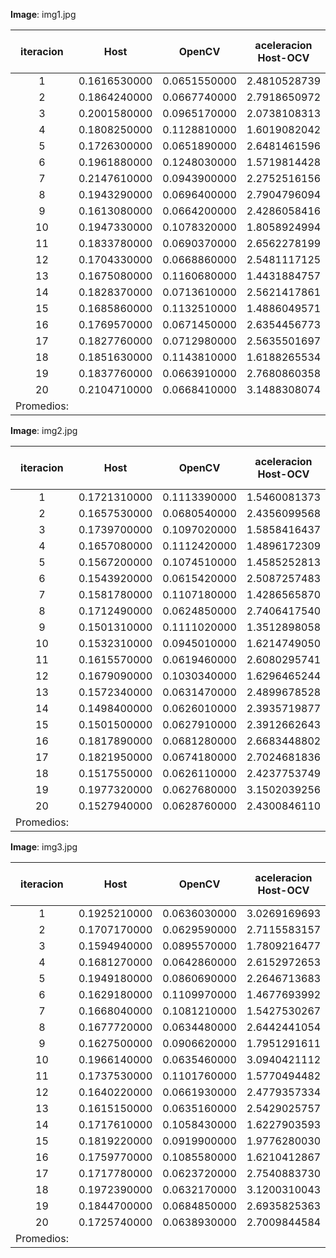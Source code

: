 **Image**: img1.jpg

iteracion|Host|OpenCV|aceleracion Host-OCV|OpenCVGPU|aceleracion OCV-OCVGPU|Cuda|aceleracion OCV-Cuda|aceleracion OCVGPU-Cuda
:---:|:---:|:---:|:---:|:---:|:---:|:---:|:---:|:---:
1|0.1616530000|0.0651550000|2.4810528739|0.0107680000|6.0507986627|0.0040470000|16.0995799358|2.6607363479
2|0.1864240000|0.0667740000|2.7918650972|0.0100100000|6.6707292707|0.0040380000|16.5364041605|2.4789499752
3|0.2001580000|0.0965170000|2.0738108313|0.0034530000|27.9516362583|0.0084690000|11.3965049002|0.4077222813
4|0.1808250000|0.1128810000|1.6019082042|0.0107570000|10.4937250163|0.0040370000|27.9616051523|2.6646024275
5|0.1726300000|0.0651890000|2.6481461596|0.0033980000|19.1845203061|0.0085780000|7.5995570063|0.3961296339
6|0.1961880000|0.1248030000|1.5719814428|0.0101850000|12.2536082474|0.0040110000|31.1151832461|2.5392670157
7|0.2147610000|0.0943900000|2.2752516156|0.0101400000|9.3086785010|0.0087960000|10.7310140973|1.1527967258
8|0.1943290000|0.0696400000|2.7904796094|0.0069220000|10.0606761052|0.0085780000|8.1184425274|0.8069480065
9|0.1613080000|0.0664200000|2.4286058416|0.0083520000|7.9525862069|0.0040310000|16.4773009179|2.0719424460
10|0.1947330000|0.1078320000|1.8058924994|0.0090060000|11.9733510993|0.0086050000|12.5313190006|1.0466008135
11|0.1833780000|0.0690370000|2.6562278199|0.0034390000|20.0747310265|0.0040220000|17.1648433615|0.8550472402
12|0.1704330000|0.0668860000|2.5481117125|0.0034160000|19.5802107728|0.0040090000|16.6839610876|0.8520828137
13|0.1675080000|0.1160680000|1.4431884757|0.0099620000|11.6510740815|0.0085980000|13.4994184694|1.1586415445
14|0.1828370000|0.0713610000|2.5621417861|0.0102080000|6.9906935737|0.0040230000|17.7382550336|2.5374098931
15|0.1685860000|0.1132510000|1.4886049571|0.0033770000|33.5359786793|0.0085540000|13.2395370587|0.3947860650
16|0.1769570000|0.0671450000|2.6354456773|0.0033840000|19.8419030733|0.0039820000|16.8621295831|0.8498242089
17|0.1827760000|0.0712980000|2.5635501697|0.0100360000|7.1042247908|0.0086810000|8.2131090888|1.1560880083
18|0.1851630000|0.1143810000|1.6188265534|0.0100120000|11.4243907311|0.0040230000|28.4317673378|2.4886900323
19|0.1837760000|0.0663910000|2.7680860358|0.0100800000|6.5864087302|0.0040290000|16.4782824522|2.5018615041
20|0.2104710000|0.0668410000|3.1488308074|0.0033690000|19.8400118730|0.0040080000|16.6768962076|0.8405688623
Promedios:| | | | | | | | 

**Image**: img2.jpg

iteracion|Host|OpenCV|aceleracion Host-OCV|OpenCVGPU|aceleracion OCV-OCVGPU|Cuda|aceleracion OCV-Cuda|aceleracion OCVGPU-Cuda
:---:|:---:|:---:|:---:|:---:|:---:|:---:|:---:|:---:
1|0.1721310000|0.1113390000|1.5460081373|0.0031260000|35.6170825336|0.0039310000|28.3233273976|0.7952175019
2|0.1657530000|0.0680540000|2.4356099568|0.0034760000|19.5782508631|0.0036270000|18.7631651503|0.9583677971
3|0.1739700000|0.1097020000|1.5858416437|0.0032800000|33.4457317073|0.0040910000|26.8154485456|0.8017599609
4|0.1657080000|0.1112420000|1.4896172309|0.0033930000|32.7857353375|0.0036750000|30.2699319728|0.9232653061
5|0.1567200000|0.1074510000|1.4585252813|0.0109260000|9.8344316310|0.0036250000|29.6416551724|3.0140689655
6|0.1543920000|0.0615420000|2.5087257483|0.0109010000|5.6455371067|0.0035710000|17.2338280594|3.0526463176
7|0.1581780000|0.1107180000|1.4286565870|0.0092190000|12.0097624471|0.0076210000|14.5280146962|1.2096837685
8|0.1712490000|0.0624850000|2.7406417540|0.0032760000|19.0735653236|0.0035590000|17.5568980051|0.9204832818
9|0.1501310000|0.1111020000|1.3512898058|0.0092500000|12.0110270270|0.0039770000|27.9361327634|2.3258737742
10|0.1532310000|0.0945010000|1.6214749050|0.0033620000|28.1085663296|0.0038130000|24.7838971938|0.8817204301
11|0.1615570000|0.0619460000|2.6080295741|0.0091670000|6.7574997273|0.0035920000|17.2455456570|2.5520601336
12|0.1679090000|0.1030340000|1.6296465244|0.0033650000|30.6193164933|0.0039150000|26.3177522350|0.8595146871
13|0.1572340000|0.0631470000|2.4899678528|0.0031510000|20.0403046652|0.0035870000|17.6044047951|0.8784499582
14|0.1498400000|0.0626010000|2.3935719877|0.0034600000|18.0927745665|0.0036240000|17.2740066225|0.9547461369
15|0.1501500000|0.0627910000|2.3912662643|0.0031450000|19.9653418124|0.0038570000|16.2797511019|0.8154005704
16|0.1817890000|0.0681280000|2.6683448802|0.0031430000|21.6761056316|0.0036040000|18.9034406215|0.8720865705
17|0.1821950000|0.0674180000|2.7024681836|0.0092160000|7.3153211806|0.0077370000|8.7137133256|1.1911593641
18|0.1517550000|0.0626110000|2.4237753749|0.0031490000|19.8828199428|0.0039450000|15.8709759189|0.7982256020
19|0.1977320000|0.0627680000|3.1502039256|0.0099810000|6.2887486224|0.0076030000|8.2556885440|1.3127712745
20|0.1527940000|0.0628760000|2.4300846110|0.0033050000|19.0245083207|0.0037540000|16.7490676612|0.8803942461
Promedios:| | | | | | | | 

**Image**: img3.jpg

iteracion|Host|OpenCV|aceleracion Host-OCV|OpenCVGPU|aceleracion OCV-OCVGPU|Cuda|aceleracion OCV-Cuda|aceleracion OCVGPU-Cuda
:---:|:---:|:---:|:---:|:---:|:---:|:---:|:---:|:---:
1|0.1925210000|0.0636030000|3.0269169693|0.0035460000|17.9365482234|0.0039880000|15.9485957874|0.8891675025
2|0.1707170000|0.0629590000|2.7115583157|0.0033930000|18.5555555556|0.0086440000|7.2835492827|0.3925266081
3|0.1594940000|0.0895570000|1.7809216477|0.0031810000|28.1537252436|0.0040150000|22.3056039851|0.7922789539
4|0.1681270000|0.0642860000|2.6152972653|0.0100430000|6.4010753759|0.0040450000|15.8927070457|2.4828182942
5|0.1949180000|0.0860690000|2.2646713683|0.0100500000|8.5640796020|0.0040470000|21.2673585372|2.4833209785
6|0.1629180000|0.1109970000|1.4677693992|0.0032450000|34.2055469954|0.0040120000|27.6662512463|0.8088235294
7|0.1668040000|0.1081210000|1.5427530267|0.0101910000|10.6094593269|0.0087300000|12.3849942726|1.1673539519
8|0.1677720000|0.0634480000|2.6442441054|0.0033770000|18.7882736156|0.0040210000|15.7791594131|0.8398408356
9|0.1627500000|0.0906620000|1.7951291611|0.0034620000|26.1877527441|0.0087390000|10.3744135485|0.3961551665
10|0.1966140000|0.0635460000|3.0940421112|0.0101480000|6.2619235317|0.0040930000|15.5255313951|2.4793549963
11|0.1737530000|0.1101760000|1.5770494482|0.0034260000|32.1587857560|0.0040290000|27.3457433606|0.8503350707
12|0.1640220000|0.0661930000|2.4779357334|0.0033770000|19.6011252591|0.0040020000|16.5399800100|0.8438280860
13|0.1615150000|0.0635160000|2.5429025757|0.0034810000|18.2464808963|0.0042910000|14.8021440224|0.8112328129
14|0.1717610000|0.1058430000|1.6227903593|0.0031980000|33.0966228893|0.0040000000|26.4607500000|0.7995000000
15|0.1819220000|0.0919900000|1.9776280030|0.0035640000|25.8108866442|0.0041200000|22.3276699029|0.8650485437
16|0.1759770000|0.1085580000|1.6210412867|0.0096710000|11.2251059870|0.0040220000|26.9910492292|2.4045251119
17|0.1717780000|0.0623720000|2.7540883730|0.0033340000|18.7078584283|0.0039840000|15.6556224900|0.8368473896
18|0.1972390000|0.0632170000|3.1200310043|0.0033460000|18.8933054393|0.0085820000|7.3662316476|0.3898858075
19|0.1844700000|0.0684850000|2.6935825363|0.0101880000|6.7221240675|0.0040650000|16.8474784748|2.5062730627
20|0.1725740000|0.0638930000|2.7009844584|0.0100540000|6.3549830913|0.0086640000|7.3745383195|1.1604339797
Promedios:| | | | | | | | 

